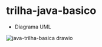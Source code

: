 # trilha-java-basico

- Diagrama UML

![java-trilha-basica drawio](https://github.com/viniciusbecker132/trilha-java-basico/assets/13358515/802f8de7-68d4-44d6-b904-73ae9bd97651)

